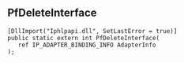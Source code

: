 ## PfDeleteInterface

```
[DllImport("Iphlpapi.dll", SetLastError = true)]
public static extern int PfDeleteInterface(
   ref IP_ADAPTER_BINDING_INFO AdapterInfo
);
```

